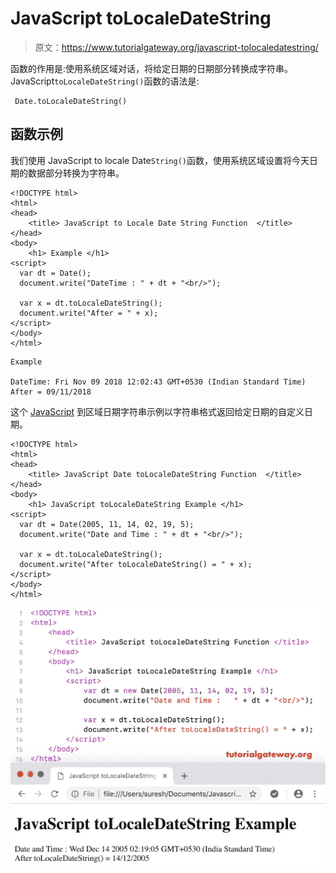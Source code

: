 # JavaScript toLocaleDateString

> 原文：<https://www.tutorialgateway.org/javascript-tolocaledatestring/>

函数的作用是:使用系统区域对话，将给定日期的日期部分转换成字符串。JavaScript`toLocaleDateString()`函数的语法是:

```
 Date.toLocaleDateString()
```

## 函数示例

我们使用 JavaScript to locale Date`String()`函数，使用系统区域设置将今天日期的数据部分转换为字符串。

```
<!DOCTYPE html>
<html>
<head>
    <title> JavaScript to Locale Date String Function  </title>
</head>
<body>
    <h1> Example </h1>
<script>
  var dt = Date();  
  document.write("DateTime : " + dt + "<br/>");

  var x = dt.toLocaleDateString();
  document.write("After = " + x);
</script>
</body>
</html>
```

```
Example

DateTime: Fri Nov 09 2018 12:02:43 GMT+0530 (Indian Standard Time)
After = 09/11/2018
```

这个 [JavaScript](https://www.tutorialgateway.org/javascript/) 到区域日期字符串示例以字符串格式返回给定日期的自定义日期。

```
<!DOCTYPE html>
<html>
<head>
    <title> JavaScript Date toLocaleDateString Function  </title>
</head>
<body>
    <h1> JavaScript toLocaleDateString Example </h1>
<script>
  var dt = Date(2005, 11, 14, 02, 19, 5);
  document.write("Date and Time : " + dt + "<br/>");

  var x = dt.toLocaleDateString();
  document.write("After toLocaleDateString() = " + x);
</script>
</body>
</html>
```

![JavaScript toLocaleDateString 2](img/3f08d48accc6b9854d7a5fae07367faa.png)